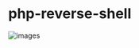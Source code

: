# php-reverse-shell
![images](https://user-images.githubusercontent.com/76448381/216105767-2c046b24-c4e2-4fb6-ade1-5f97ce96fff9.jpeg)
